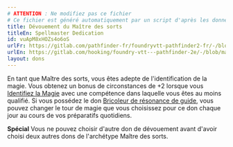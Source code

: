 ```yaml
---
# ATTENTION : Ne modifiez pas ce fichier
# Ce fichier est généré automatiquement par un script d'après les données du module Foundry VTT officiel et de sa traduction
title: Dévouement du Maître des sorts
titleEn: Spellmaster Dedication
id: vuApM8xHOZs4o6oS
urlFr: https://gitlab.com/pathfinder-fr/foundryvtt-pathfinder2-fr/-/blob/master/data/feats/vuApM8xHOZs4o6oS.htm
urlEn: https://gitlab.com/hooking/foundry-vtt---pathfinder-2e/-/blob/master/packs/data/feats.db/spellmaster-dedication.json
layout: dons
---
```

En tant que Maître des sorts, vous êtes adepte de l'identification de la magie. Vous obtenez un bonus de circonstances de +2 lorsque vous [Identifiez la Magie](../actions/identifier-la-magie.md) avec une compétence dans laquelle vous êtes au moins qualifié. Si vous possédez le don [Bricoleur de résonance de guide](bricoleur-de-résonance-de-guide.md), vous pouvez changer le tour de magie que vous choisissez pour ce don chaque jour au cours de vos préparatifs quotidiens.

**Spécial** Vous ne pouvez choisir d'autre don de dévouement avant d'avoir choisi deux autres dons de l'archétype Maître des sorts.
